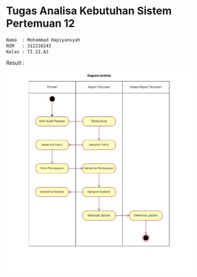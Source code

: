 # Tugas Analisa Kebutuhan Sistem Pertemuan 12

```
Nama  : Mohammad Hapiyansyah
NIM   : 312210243
Kelas : TI.22.A2
```

Result :
![Diagaram-Activity](Diagaram-Activity.jpg)
